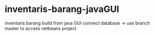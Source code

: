 # inventaris-barang-javaGUI
inventaris barang build from java GUI connect database
-> use branch master to access netbeans project
